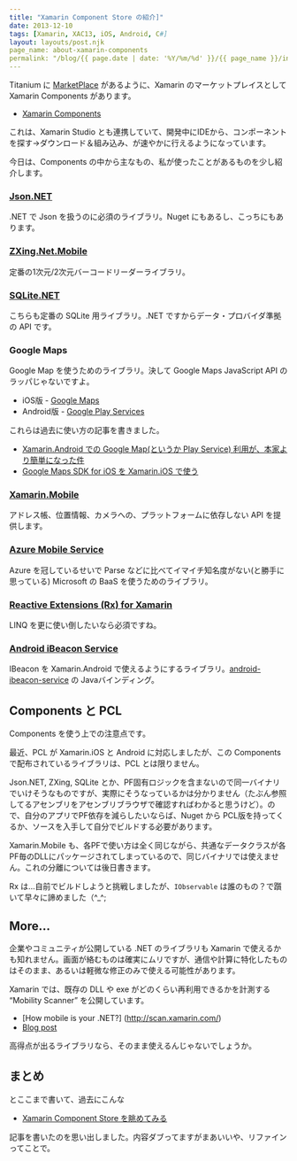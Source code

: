 ```yaml
---
title: "Xamarin Component Store の紹介]"
date: 2013-12-10
tags: [Xamarin, XAC13, iOS, Android, C#]
layout: layouts/post.njk
page_name: about-xamarin-components
permalink: "/blog/{{ page.date | date: '%Y/%m/%d' }}/{{ page_name }}/index.html"
---
```

Titanium に [MarketPlace](https://marketplace.appcelerator.com/home) があるように、Xamarin のマーケットプレイスとして Xamarin Components があります。
<!--more-->
* [Xamarin Components](http://components.xamarin.com/)

これは、Xamarin Studio とも連携していて、開発中にIDEから、コンポーネントを探す→ダウンロード＆組み込み、が速やかに行えるようになっています。

今日は、Components の中から主なもの、私が使ったことがあるものを少し紹介します。

### [Json.NET](http://components.xamarin.com/view/json.net)

.NET で Json を扱うのに必須のライブラリ。Nuget にもあるし、こっちにもあります。

### [ZXing.Net.Mobile](http://components.xamarin.com/view/zxing.net.mobile)

定番の1次元/2次元バーコードリーダーライブラリ。

### [SQLite.NET](http://components.xamarin.com/view/sqlite-net)

こちらも定番の SQLite 用ライブラリ。.NET ですからデータ・プロバイダ準拠の API です。

### Google Maps

Google Map を使うためのライブラリ。決して Google Maps JavaScript API のラッパじゃないですよ。

* iOS版 - [Google Maps](http://components.xamarin.com/view/googlemapsios)
* Android版 - [Google Play Services](http://components.xamarin.com/view/googleplayservices)

これらは過去に使い方の記事を書きました。

* [Xamarin.Android での Google Map(というか Play Service) 利用が、本家より簡単になった件](http://qiita.com/amay077/items/14191c808e9cac4eae2c)
* [Google Maps SDK for iOS を Xamarin.iOS で使う](http://qiita.com/amay077/items/db2c2d5d0060ba65a0e8)

### [Xamarin.Mobile](http://components.xamarin.com/view/xamarin.mobile)

アドレス帳、位置情報、カメラへの、プラットフォームに依存しない API を提供します。

### [Azure Mobile Service](http://components.xamarin.com/view/azure-mobile-services)

Azure を冠しているせいで Parse などに比べてイマイチ知名度がない(と勝手に思っている) Microsoft の BaaS を使うためのライブラリ。

### [Reactive Extensions (Rx) for Xamarin](http://components.xamarin.com/view/rxforxamarin)

LINQ を更に使い倒したいなら必須ですね。

### [Android iBeacon Service](http://components.xamarin.com/view/xamarin-android-ibeacon-service)

IBeacon を Xamarin.Android で使えるようにするライブラリ。[android-ibeacon-service](https://github.com/RadiusNetworks/android-ibeacon-service) の Javaバインディング。

## Components と PCL

Components を使う上での注意点です。

最近、PCL が Xamarin.iOS と Android に対応しましたが、この Components で配布されているライブラリは、PCL とは限りません。

Json.NET, ZXing, SQLite とか、PF固有ロジックを含まないので同一バイナリでいけそうなものですが、実際にそうなっているかは分かりません（たぶん参照してるアセンブリをアセンブリブラウザで確認すればわかると思うけど）。ので、自分のアプリでPF依存を減らしたいならば、Nuget から PCL版を持ってくるか、ソースを入手して自分でビルドする必要があります。

Xamarin.Mobile も、各PFで使い方は全く同じながら、共通なデータクラスが各PF毎のDLLにパッケージされてしまっているので、同じバイナリでは使えません。これの分離については後日書きます。

Rx は…自前でビルドしようと挑戦しましたが、``IObservable`` は誰のもの？で躓いて早々に諦めました（^_^;

## More…

企業やコミュニティが公開している .NET のライブラリも Xamarin で使えるかも知れません。画面が絡むものは確実にムリですが、通信や計算に特化したものはそのまま、あるいは軽微な修正のみで使える可能性があります。

Xamarin では、既存の DLL や exe がどのくらい再利用できるかを計測する “Mobility Scanner” を公開しています。

* [How mobile is your .NET?] (http://scan.xamarin.com/)
* [Blog post](http://blog.xamarin.com/how-mobile-is-your-.net-code/)

高得点が出るライブラリなら、そのまま使えるんじゃないでしょうか。

## まとめ

とここまで書いて、過去にこんな

* [Xamarin Component Store を眺めてみる](http://qiita.com/amay077/items/811cdd8ab3d1243045b6)

記事を書いたのを思い出しました。内容ダブってますがまあいいや、リファインってことで。
